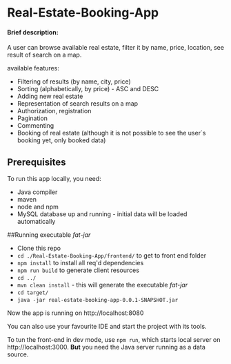 # Real-Estate-Booking-App

#### Brief description:

A user can browse available real estate, filter it by name, price, location, see result of search on a map.

available features:


- Filtering of results (by name, city, price)
- Sorting (alphabetically, by price) - ASC and DESC
- Adding new real estate
- Representation of search results on a map
- Authorization, registration
- Pagination
- Commenting
- Booking of real estate (although it is not possible to see the user`s booking yet, only booked data)

## Prerequisites

To run this app locally, you need:

- Java compiler
- maven
- node and npm
- MySQL database up and running - initial data will be loaded automatically

##Running executable *fat-jar*

- Clone this repo
- `cd ./Real-Estate-Booking-App/frontend/` to get to front end folder
- `npm install` to install all req'd dependencies
- `npm run build` to generate client resources
- `cd ../`
- `mvn clean install` - this will generate the executable *fat-jar*
- `cd target/`
- `java -jar real-estate-booking-app-0.0.1-SNAPSHOT.jar`

Now the app is running on http://localhost:8080

You can also use your favourite IDE and start the project with its tools.

To tun the front-end in dev mode, use `npm run`, which starts local server on http://localhost:3000. **But** you need the Java server running as a data source.